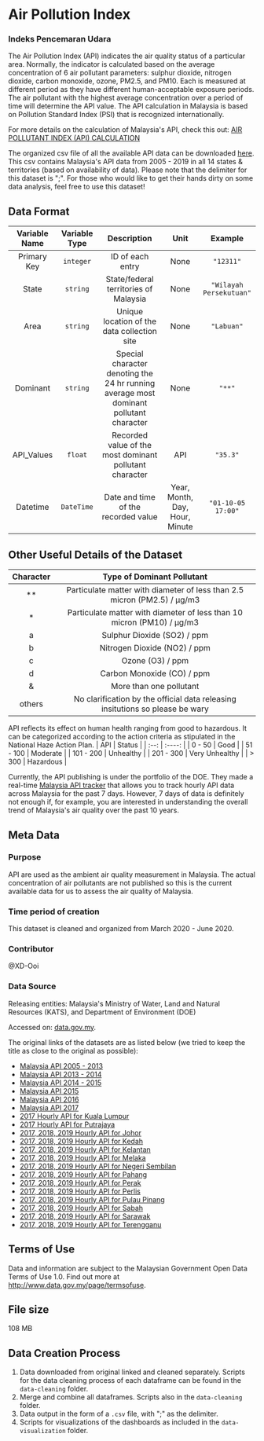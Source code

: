 # Air Pollution Index 
### Indeks Pencemaran Udara

The Air Pollution Index (API) indicates the air quality status of a particular area. Normally, the indicator is calculated based on the average concentration of 6 air pollutant parameters: sulphur dioxide, nitrogen dioxide, carbon monoxide, ozone, PM2.5, and PM10. Each is measured at different period as they have different human-acceptable exposure periods. The air pollutant with the highest average concentration over a period of time will determine the API value. The API calculation in Malaysia is based on Pollution Standard Index (PSI) that is recognized internationally. 

For more details on the calculation of Malaysia's API, check this out: [AIR POLLUTANT INDEX (API) CALCULATION](http://apims.doe.gov.my/public_v2/pdf/API_Calculation.pdf)

The organized csv file of all the available API data can be downloaded [here](https://www.dropbox.com/s/rg0h0b8ez5p2fk8/api-20200713.csv?dl=0). This csv contains Malaysia's API data from 2005 - 2019 in all 14 states & territories (based on availability of data). Please note that the delimiter for this dataset is ";". For those who would like to get their hands dirty on some data analysis, feel free to use this dataset!

## Data Format

| Variable Name | Variable Type | Description | Unit | Example |
| :-----------: | :-----------: | :---------: | :--: | :-----: |
| Primary Key | `integer` | ID of each entry | None | `"12311"`|
| State | `string` | State/federal territories of Malaysia | None | `"Wilayah Persekutuan"`|
| Area | `string` | Unique location of the data collection site | None | `"Labuan"` |
| Dominant | `string` | Special character denoting the 24 hr running average most dominant pollutant character | None | `"**"` | 
| API_Values | `float` | Recorded value of the most dominant pollutant character | API | `"35.3"` |
| Datetime | `DateTime` | Date and time of the recorded value | Year, Month, Day, Hour, Minute | `"01-10-05 17:00"` |

## Other Useful Details of the Dataset

| Character | Type of Dominant Pollutant | 
| :--------------------------: | :---------------: |
| ** | Particulate matter with diameter of less than 2.5 micron (PM2.5) / μg/m3 |
| * | Particulate matter with diameter of less than 10 micron (PM10) / μg/m3 |
| a | Sulphur Dioxide (SO2) / ppm | 
| b | Nitrogen Dioxide (NO2) / ppm | 
| c | Ozone (O3) / ppm | 
| d | Carbon Monoxide (CO) / ppm |
| & | More than one pollutant | 
| others | No clarification by the official data releasing insitutions so please be wary |

API reflects its effect on human health ranging from good to hazardous. It can be categorized according to the action criteria as stipulated in the National Haze Action Plan. 
| API | Status |
| :--: | :----: |
| 0 - 50 | Good |
| 51 - 100 | Moderate |
| 101 - 200 | Unhealthy |
| 201 - 300 | Very Unhealthy |
| > 300 | Hazardous | 

Currently, the API publishing is under the portfolio of the DOE. They made a real-time [Malaysia API tracker](http://apims.doe.gov.my/public_v2/home.html) that 
allows you to track hourly API data across Malaysia for the past 7 days. However, 7 days of data is definitely not enough if, for example, you are interested in 
understanding the overall trend of Malaysia's air quality over the past 10 years. 

## Meta Data

### Purpose 

API are used as the ambient air quality measurement in Malaysia. The actual concentration of air pollutants are not published so this is the current available data for us to assess the air quality of Malaysia.

### Time period of creation

This dataset is cleaned and organized from March 2020 - June 2020.

### Contributor

@XD-Ooi

### Data Source
Releasing entities: Malaysia's Ministry of Water, Land and Natural Resources (KATS), and Department of Environment (DOE) 

Accessed on: [data.gov.my](http://www.data.gov.my/). 

The original links of the datasets are as listed below (we tried to keep the title as close to the original as possible):
* [Malaysia API 2005 - 2013](http://www.data.gov.my/data/ms_MY/dataset/bacaan-indeks-pencemaran-udara-ipu-di-malaysia-pada-tahun-2005-hingga-2013)
* [Malaysia API 2013 - 2014](http://www.data.gov.my/data/ms_MY/dataset/bacaan-indeks-pencemaran-udara-ipu-di-malaysia-pada-tahun-2013-hingga-2014)
* [Malaysia API 2014 - 2015](http://www.data.gov.my/data/ms_MY/dataset/bacaan-indeks-pencemaran-udara-ipu-di-malaysia-pada-tahun-2014-hingga-2015)
* [Malaysia API 2015](http://www.data.gov.my/data/ms_MY/dataset/jas-bacaan-indeks-pencemaran-udara-ipu-di-malaysia-pada-tahun-2015)
* [Malaysia API 2016](http://www.data.gov.my/data/ms_MY/dataset/bacaan-indeks-pencemaran-udara-ipu-2016)
* [Malaysia API 2017](http://www.data.gov.my/data/ms_MY/dataset/bacaan-indeks-pencemar-udara-ipu-bagi-semua-stesen-pengawasan-kualiti-udara-automatik-dalam-malaysia)
* [2017 Hourly API for Kuala Lumpur](http://www.data.gov.my/data/ms_MY/dataset/bacaan-indeks-pencemar-udara-ipu-kuala-lumpur-bagi-tahun-2017)
* [2017 Hourly API for Putrajaya](http://www.data.gov.my/data/ms_MY/dataset/bacaan-indeks-pencemar-udara-ipu-putrajaya-bagi-tahun-2017)
* [2017, 2018, 2019 Hourly API for Johor](http://www.data.gov.my/data/ms_MY/dataset/bacaan-indeks-pencemar-udara-negeri-johor)
* [2017, 2018, 2019 Hourly API for Kedah](http://www.data.gov.my/data/ms_MY/dataset/bacaan-indeks-pencemar-udara-ipu-negeri-kedah-bagi-tahun-2017)
* [2017, 2018, 2019 Hourly API for Kelantan](http://www.data.gov.my/data/ms_MY/dataset/bacaan-indeks-pencemar-udara-ipu-negeri-kelantan-bagi-tahun-2017)
* [2017, 2018, 2019 Hourly API for Melaka](http://www.data.gov.my/data/ms_MY/dataset/bacaan-indeks-pencemar-udara-ipu-negeri-melaka-bagi-tahun-2017)
* [2017, 2018, 2019 Hourly API for Negeri Sembilan](http://www.data.gov.my/data/ms_MY/dataset/bacaan-indeks-pencemar-udara-ipu-negeri-sembilan-bagi-tahun-2017)
* [2017, 2018, 2019 Hourly API for Pahang](http://www.data.gov.my/data/ms_MY/dataset/bacaan-indeks-pencemar-udara-ipu-negeri-pahang-bagi-tahun-2017)
* [2017, 2018, 2019 Hourly API for Perak](http://www.data.gov.my/data/ms_MY/dataset/bacaan-indeks-pencemar-udara-ipu-negeri-perak-bagi-tahun-2017)
* [2017, 2018, 2019 Hourly API for Perlis](http://www.data.gov.my/data/ms_MY/dataset/bacaan-indeks-pencemar-udara-ipu-negeri-perlis-bagi-tahun-2017)
* [2017, 2018, 2019 Hourly API for Pulau Pinang](http://www.data.gov.my/data/ms_MY/dataset/bacaan-indeks-pencemar-udara-ipu-negeri-pulau-pinang-bagi-tahun-2017)
* [2017, 2018, 2019 Hourly API for Sabah](http://www.data.gov.my/data/ms_MY/dataset/bacaan-indeks-pencemar-udara-ipu-negeri-sabah-bagi-tahun-2017)
* [2017, 2018, 2019 Hourly API for Sarawak](http://www.data.gov.my/data/ms_MY/dataset/bacaan-indeks-pencemar-udara-ipu-negeri-sarawak-bagi-tahun-2017)
* [2017, 2018, 2019 Hourly API for Terengganu](http://www.data.gov.my/data/ms_MY/dataset/bacaan-indeks-pencemar-udara-ipu-negeri-terengganu-bagi-tahun-2017)

## Terms of Use

Data and information are subject to the Malaysian Government Open Data Terms of Use 1.0. Find out more at <http://www.data.gov.my/page/termsofuse>.

## File size

108 MB

## Data Creation Process

1. Data downloaded from original linked and cleaned separately. Scripts for the data cleaning process of each dataframe can be found in the `data-cleaning` folder.
2. Merge and combine all dataframes. Scripts also in the `data-cleaning` folder.
3. Data output in the form of a `.csv` file, with ";" as the delimiter.
4. Scripts for visualizations of the dashboards as included in the `data-visualization` folder.
